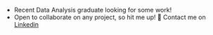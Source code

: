<!--
archiearmstrong/archiearmstrong/README.md is a special file because it will appear on archiearmstrong's GitHub profile unless it doesn't.
-->

- Recent Data Analysis graduate looking for some work!
- Open to collaborate on any project, so hit me up! 👀
  Contact me on [Linkedin](https://www.linkedin.com/in/archiearmstrong)

